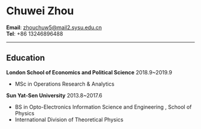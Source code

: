 # Chuwei Zhou   

**Email**:  zhouchuw5@mail2.sysu.edu.cn   
**Tel**: +86 13246896488


-------------------


## Education    
**London School of Economics and Political Science** <right>2018.9~2019.9</right>    
- MSc in Operations Research & Analytics     

**Sun Yat-Sen University** 2013.8~2017.6

    
- BS in Opto-Electronics Information  Science and Engineering , School of Physics
- International Division of Theoretical Physics 
